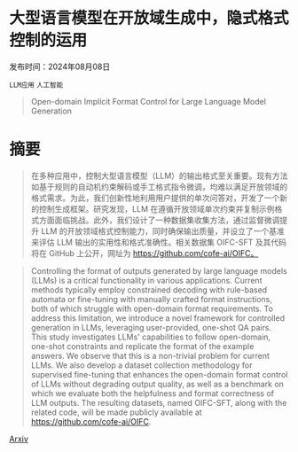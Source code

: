 # 大型语言模型在开放域生成中，隐式格式控制的运用

发布时间：2024年08月08日

`LLM应用` `人工智能`

> Open-domain Implicit Format Control for Large Language Model Generation

# 摘要

> 在多种应用中，控制大型语言模型（LLM）的输出格式至关重要。现有方法如基于规则的自动机约束解码或手工格式指令微调，均难以满足开放领域的格式需求。为此，我们创新性地利用用户提供的单次问答对，开发了一个新的控制生成框架。研究发现，LLM 在遵循开放领域单次约束并复制示例格式方面面临挑战。此外，我们设计了一种数据集收集方法，通过监督微调提升 LLM 的开放领域格式控制能力，同时确保输出质量，并设立了一个基准来评估 LLM 输出的实用性和格式准确性。相关数据集 OIFC-SFT 及其代码将在 GitHub 上公开，网址为 https://github.com/cofe-ai/OIFC。

> Controlling the format of outputs generated by large language models (LLMs) is a critical functionality in various applications. Current methods typically employ constrained decoding with rule-based automata or fine-tuning with manually crafted format instructions, both of which struggle with open-domain format requirements. To address this limitation, we introduce a novel framework for controlled generation in LLMs, leveraging user-provided, one-shot QA pairs. This study investigates LLMs' capabilities to follow open-domain, one-shot constraints and replicate the format of the example answers. We observe that this is a non-trivial problem for current LLMs. We also develop a dataset collection methodology for supervised fine-tuning that enhances the open-domain format control of LLMs without degrading output quality, as well as a benchmark on which we evaluate both the helpfulness and format correctness of LLM outputs. The resulting datasets, named OIFC-SFT, along with the related code, will be made publicly available at https://github.com/cofe-ai/OIFC.

[Arxiv](https://arxiv.org/abs/2408.04392)